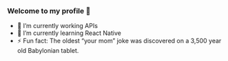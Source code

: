 ### Welcome to my profile 👋

- 🔭 I’m currently working APIs 
- 🌱 I’m currently learning React Native
- ⚡ Fun fact: The oldest “your mom” joke was discovered on a 3,500 year old Babylonian tablet.
